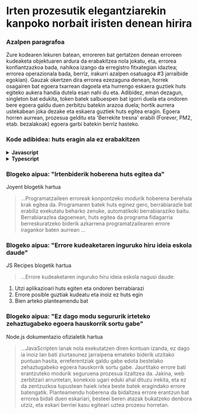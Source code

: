 # Irten prozesutik elegantziarekin kanpoko norbait iristen denean hirira

### Azalpen paragrafoa

Zure kodearen lekuren batean, erroreren bat gertatzen denean erroreen kudeaketa objektuaren ardura da erabakitzea nola jokatu, eta, errorea konfiantzazkoa bada, nahikoa izango da erregistro fitxategian idaztea; errorea operazionala bada, berriz, irakurri azalpen osatuagoa #3 jarraibide egokian). Gauzak okertzen dira errorea ezezaguna denean, horrek osagairen bat egoera txarrean dagoela eta hurrengo eskaera guztiek huts egiteko aukera handia dutela esan nahi du eta. Adibidez, eman dezagun, singleton bat edukita, token batek salbuespen bat igorri duela eta ondoren bere egoera galdu duen zerbitzu batekin arazoa duela; hortik aurrera ustekabean joka dezake eta eskaera guztiek huts egitea eragin. Egoera horren aurrean, prozesua gelditu eta 'Berrekite tresna' erabili (Forever, PM2, etab. bezalakoak) egoera garbi batekin berriz hasteko.

### Kode adibidea: huts eragin ala ez erabakitzen

<details>
<summary><strong>Javascript</strong></summary>

```javascript
// Garatzaileek operazio erroreak errorea.operazioErroreaDa=true zehazten dutela ziurtzat joz, irakur ezazu #3 jarraibide egokia
process.on('uncaughtException', (errorea) => {
  erroreKudeaketa.kudeatzailea.kudeatuErrorea(errorea);
  if(!erroreKudeaketa.kudeatzailea.erroreFidagarriaDa(errorea))
    process.exit(1)
});

// errore kudeatzaile zentralizatuak errore-kudeaketa logika kapsulatzen du
function erroreKudeatzailea() {
  this.kudeatuErrorea = (errorea) => {
    return logger.erroreaErregistratu(errorea)
      .then(kritikoaBadaAdministrariariPostaElektronikoaBidali)
      .then(kritikoaBadaOperazioZerrendanGorde)
      .then(erabakiIaOperazioErroreaDen);
  }

  this.erroreFidagarriaDa = (errorea) => {
    return errorea.operazioErroreaDa;
  }
}
```
</details>

<details>
<summary><strong>Typescript</strong></summary>

```typescript
// Garatzaileek operazio erroreak errorea.operazioErroreaDa=true zehazten dutela ziurtzat joz, irakur ezazu #3 jarraibide egokia
process.on('uncaughtException', (errorea: Error) => {
  erroreKudeaketa.kudeatzailea.kudeatuErrorea(errorea);
  if(!erroreKudeaketa.kudeatzailea.erroreFidagarriaDa(errorea))
    process.exit(1)
});

// Nodeko Erroretik datorren errore objektu zentralizatua
export class AppErrorea extends Error {
  public readonly operazioErroreaDa: boolean;

  constructor(deskribapena: string, operazioErroreaDa: boolean) {
    super(deskribapena);
    Object.setPrototypeOf(this, new.target.prototype); // prototipo katea berreskuratu
    this.operazioErroreaDa = operazioErroreaDa;
    Error.captureStackTrace(this);
  }
}

// errore kudeatzaile zentralizatuak errore-kudeaketa logika kapsulatzen du
class ErroreKudeatzailea {
  public async kudeatuErrorea(errorea: Error): Promise<void> {
    await logger.erroreaErregistratu(errorea);
    await kritikoaBadaAdministrariariPostaElektronikoaBidali();
    await kritikoaBadaOperazioZerrendanGorde();
    await erabakiIaOperazioErroreaDen();
  };

  public erroreFidagarriaDa(errorea: Error) {
    if (errorea instanceof AppErrorea) {
      return errorea.operazioErroreaDa;
    }
    return false;
  }
}

export const kudeatzailea = new ErroreKudeatzailea();
```
</details>

### Blogeko aipua: "Irtenbiderik hoberena huts egitea da"

Joyent blogetik hartua

> …Programatzaileen erroreak konpontzeko modurik hoberena berehala krak egitea da. Programaren batek huts eginez gero, berrabiarazle bat erabiliz exekutatu beharko zenuke, automatikoki berrabiaraziko baitu. Berrabiarazlea dagoenean, huts egitea da programa fidagarria berreskuratzeko biderik azkarrena programatzailearen errore iragankor baten aurrean ...

### Blogeko aipua: "Errore kudeaketaren inguruko hiru ideia eskola daude"

JS Recipes blogetik hartua

> …Errore kudeaketaren inguruko hiru ideia eskola nagusi daude:
1. Utzi aplikazioari huts egiten eta ondoren berrabiarazi
2. Errore posible guztiak kudeatu eta inoiz ez huts egin
3. Bien arteko planteamendu bat

### Blogeko aipua: "Ez dago modu segururik irteteko zehaztugabeko egoera hauskorrik sortu gabe"

Node.js dokumentazio ofizialetik hartua

> …JavaScripten lanak nola exekutatzen diren kontuan izanda, ez dago ia inoiz lan bati ziurtasunez jarraipena emateko biderik utzitako puntuan hasita, erreferentziak galdu gabe edota bestelako zehaztugabeko egoera hauskorrik sortu gabe. Jaurtitako errore bati erantzuteko modurik seguruena prozesua itzaltzea da. Jakina, web zerbitzari arruntetan, konekxio ugari eduki ahal dituzu irekita, eta ez da zentzuzkoa tupustean haiek ixtea beste batek eragindako errore batengatik. Planteamendu hoberena da bidaltzea errore erantzun bat errorea bidali duen eskariari, besteei beren atazak bukatzeko denbora utziz, eta eskari berriei kasu egiteari uztea prozesu horretan.
